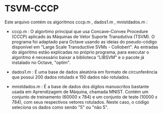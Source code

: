 # TSVM-CCCP

Este arquivo contém os algoritmos cccp.m , dados1.m , mnistdados.m :

- cccp.m : O algortimo principal que usa Concave-Convex Procedure (CCCP) aplicado às Máquinas de Vetor Suporte Transdutiva (TSVM). O programa foi adaptado para Octave
usando as ideias do pseudo-código disponível em "Large Scale Transductive SVMs - Collobert". As entradas do algoritmo estão explicadas no próprio programa, para executar
o algoritmo é necessário baixar a biblioteca "LIBSVM" e o pacote já instalado no Octave, "optim".

- dados1.m : É uma base de dados aleatória em formato de circunferência que possui 200 dados rotulads e 150 dados não rotulados.

- mnistdados.m : É a base de dados dos dígitos manuscritos bastante usada em Aprendizagem de Máquina, chamada MNIST. Contém um conjunto de treinamento (60000 x 784) e 
um conjunto de teste (10000 x 784), com seus respectivos vetores rotulados. Neste caso, o código seleciona os dados como sendo "5" ou "não 5".
